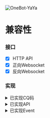 ![OneBot-YaYa](https://socialify.git.ci/Yiwen-Chan/OneBot-YaYa/image?description=1&descriptionEditable=OneBot%20base%20on%20XQ&font=Inter&logo=https%3A%2F%2Fgithub.com%2Fhowmanybots%2Fonebot%2Fraw%2Fmaster%2Fassets%2Flogo-256.png&owner=1&pattern=Circuit%20Board&theme=Light)

# 兼容性

### 接口
- [x] HTTP API
- [x] 正向Websocket
- [x] 反向Websocket

### 实现
<details>
<summary>已实现CQ码</summary>

- [CQ:image]
- [CQ:record]
- [CQ:emoji]
- [CQ:face]
- [CQ:at]
- [CQ:music]
- [CQ:json]
- [CQ:xml]


</details>

<details>
<summary>已实现API</summary>

##### 注意: 部分API实现与CQHTTP原版略有差异，请参考文档
| API                      | 功能                                                         |
| ------------------------ | ------------------------------------------------------------ |
| /send_private_msg        | [发送私聊消息](https://github.com/howmanybots/onebot/blob/master/v11/specs/api/public.md#send_private_msg-发送私聊消息) |
| /send_group_msg          | [发送群消息](https://github.com/howmanybots/onebot/blob/master/v11/specs/api/public.md#send_group_msg-发送群消息) |
| /send_msg                | [发送消息](https://github.com/howmanybots/onebot/blob/master/v11/specs/api/public.md#send_msg-发送消息) |
| /send_like        | [发送好友赞](https://github.com/howmanybots/onebot/blob/master/v11/specs/api/public.md#send_like-发送好友赞) |
| /set_group_kick        | [群组踢人](https://github.com/howmanybots/onebot/blob/master/v11/specs/api/public.md#set_group_kick-群组踢人) |
| /set_group_ban        | [群组单人禁言](https://github.com/howmanybots/onebot/blob/master/v11/specs/api/public.md#set_group_ban-群组单人禁言) |
| /set_group_whole_ban        | [群组全员禁言](https://github.com/howmanybots/onebot/blob/master/v11/specs/api/public.md#set_group_whole_ban-群组全员禁言) |
| /set_group_anonymous        | [群组匿名](https://github.com/howmanybots/onebot/blob/master/v11/specs/api/public.md#set_group_anonymous-群组匿名) |
| /set_group_card        | [设置群名片群备注](https://github.com/howmanybots/onebot/blob/master/v11/specs/api/public.md#set_group_card-设置群名片群备注) |
| /set_group_leave        | [退出群组](https://github.com/howmanybots/onebot/blob/master/v11/specs/api/public.md#set_group_leave-退出群组) |
| /get_login_info        | [获取登录号信息](https://github.com/howmanybots/onebot/blob/master/v11/specs/api/public.md#get_login_info-获取登录号信息) |

</details>

<details>
<summary>已实现Event</summary>

#### 已实现Event
| 信息事件                     | 备注                                                         |
| ------------------------ | ------------------------------------------------------------ |
| [私聊信息](https://github.com/howmanybots/onebot/blob/master/v11/specs/event/message.md) |  |
| [群消息](https://github.com/howmanybots/onebot/blob/master/v11/specs/event/message.md) |  |

| 通知事件                    | 备注                                                         |
| ------------------------ | ------------------------------------------------------------ |
| [群文件上传](https://github.com/howmanybots/onebot/blob/master/v11/specs/event/notice.md) |  |
| [群管理员变动](https://github.com/howmanybots/onebot/blob/master/v11/specs/event/notice.md) |  |
| [群成员减少](https://github.com/howmanybots/onebot/blob/master/v11/specs/event/notice.md) |  |
| [群成员增加](https://github.com/howmanybots/onebot/blob/master/v11/specs/event/notice.md) |  |
| [群禁言](https://github.com/howmanybots/onebot/blob/master/v11/specs/event/notice.md) |  |

| 请求事件                     | 备注                                                         |
| ------------------------ | ------------------------------------------------------------ |
|  |  |

| 元事件                     | 备注                                                         |
| ------------------------ | ------------------------------------------------------------ |
| [生命周期](https://github.com/howmanybots/onebot/blob/master/v11/specs/event/meta.md) |  |
| [心跳](https://github.com/howmanybots/onebot/blob/master/v11/specs/event/meta.md) |  |

</details>


